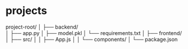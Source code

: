 # projects

project-root/
│
├── backend/                
│   ├── app.py
│   ├── model.pkl
│   └── requirements.txt
│
├── frontend/              
│   ├── src/
│   │   ├── App.js
│   │   └── components/
│   └── package.json
